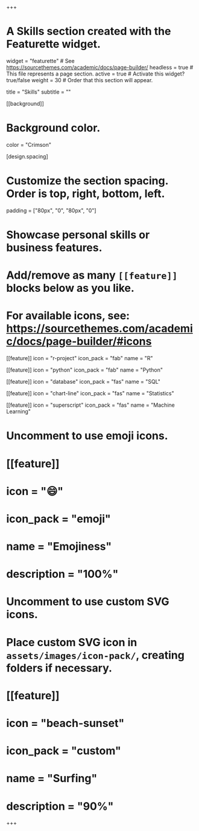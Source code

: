 +++

# A Skills section created with the Featurette widget.
widget = "featurette"  # See https://sourcethemes.com/academic/docs/page-builder/
headless = true  # This file represents a page section.
active = true  # Activate this widget? true/false
weight = 30  # Order that this section will appear.

title = "Skills"
subtitle = ""

[[background]]
  # Background color.
  color = "Crimson"
  
 
[design.spacing]
  # Customize the section spacing. Order is top, right, bottom, left.
  padding = ["80px", "0", "80px", "0"]

# Showcase personal skills or business features.
# 
# Add/remove as many `[[feature]]` blocks below as you like.
# 
# For available icons, see: https://sourcethemes.com/academic/docs/page-builder/#icons

[[feature]]
  icon = "r-project"
  icon_pack = "fab"
  name = "R"

[[feature]]
  icon = "python"
  icon_pack = "fab"
  name = "Python"
  
[[feature]]
  icon = "database"
  icon_pack = "fas"
  name = "SQL"
  
[[feature]]
  icon = "chart-line"
  icon_pack = "fas"
  name = "Statistics"
  
[[feature]]
  icon = "superscript"
  icon_pack = "fas"
  name = "Machine Learning"

# Uncomment to use emoji icons.
# [[feature]]
#  icon = ":smile:"
#  icon_pack = "emoji"
#  name = "Emojiness"
#  description = "100%"  

# Uncomment to use custom SVG icons.
# Place custom SVG icon in `assets/images/icon-pack/`, creating folders if necessary.
# [[feature]]
#  icon = "beach-sunset"
#  icon_pack = "custom"
#  name = "Surfing"
#  description = "90%"

+++
